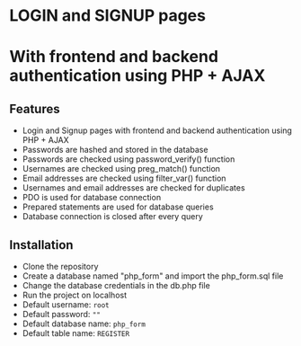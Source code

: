 # LOGIN and SIGNUP pages 
# With frontend and backend authentication using PHP + AJAX

## Features
- Login and Signup pages with frontend and backend authentication using PHP + AJAX
- Passwords are hashed and stored in the database
- Passwords are checked using password_verify() function
- Usernames are checked using preg_match() function
- Email addresses are checked using filter_var() function
- Usernames and email addresses are checked for duplicates
- PDO is used for database connection
- Prepared statements are used for database queries
- Database connection is closed after every query

## Installation
- Clone the repository
- Create a database named "php_form" and import the php_form.sql file
- Change the database credentials in the db.php file
- Run the project on localhost
- Default username: `root`
- Default password: `""`
- Default database name: `php_form`
- Default table name: `REGISTER`